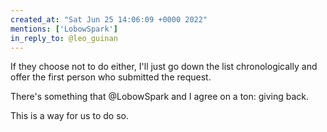 ```yaml
---
created_at: "Sat Jun 25 14:06:09 +0000 2022"
mentions: ['LobowSpark']
in_reply_to: @leo_guinan
---
```


If they choose not to do either, I'll just go down the list chronologically and offer the first person who submitted the request.

There's something that @LobowSpark and I agree on a ton: giving back.

This is a way for us to do so.
